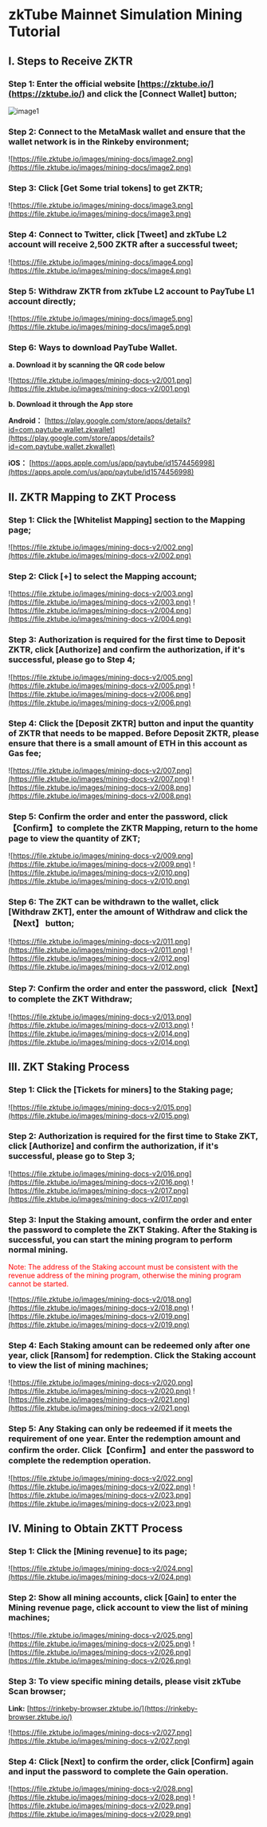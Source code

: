 # zkTube Mainnet Simulation Mining Tutorial 


## I. Steps to Receive ZKTR

### Step 1: Enter the official website [https://zktube.io/](https://zktube.io/) and click the [Connect Wallet] button;

![image1](https://file.zktube.io/images/mining-docs/image1.png)

### Step 2: Connect to the MetaMask wallet and ensure that the wallet network is in the Rinkeby environment;

![https://file.zktube.io/images/mining-docs/image2.png](https://file.zktube.io/images/mining-docs/image2.png)

### Step 3: Click [Get Some trial tokens] to get ZKTR;

![https://file.zktube.io/images/mining-docs/image3.png](https://file.zktube.io/images/mining-docs/image3.png)

### Step 4: Connect to Twitter, click [Tweet] and zkTube L2 account will receive 2,500 ZKTR after a successful tweet;

![https://file.zktube.io/images/mining-docs/image4.png](https://file.zktube.io/images/mining-docs/image4.png)

### Step 5: Withdraw ZKTR from zkTube L2 account to PayTube L1 account directly;

![https://file.zktube.io/images/mining-docs/image5.png](https://file.zktube.io/images/mining-docs/image5.png)

### Step 6: Ways to download PayTube Wallet.

 **a. Download it by scanning the QR code below**
 
![https://file.zktube.io/images/mining-docs-v2/001.png](https://file.zktube.io/images/mining-docs-v2/001.png)

**b. Download it through the App store**

**Android：** [https://play.google.com/store/apps/details?id=com.paytube.wallet.zkwallet](https://play.google.com/store/apps/details?id=com.paytube.wallet.zkwallet)

**iOS：** [https://apps.apple.com/us/app/paytube/id1574456998](https://apps.apple.com/us/app/paytube/id1574456998)





## II. ZKTR Mapping to ZKT Process

### Step 1: Click the [Whitelist Mapping] section to the Mapping page;

![https://file.zktube.io/images/mining-docs-v2/002.png](https://file.zktube.io/images/mining-docs-v2/002.png)

### Step 2: Click [+] to select the Mapping account;

![https://file.zktube.io/images/mining-docs-v2/003.png](https://file.zktube.io/images/mining-docs-v2/003.png) ![https://file.zktube.io/images/mining-docs-v2/004.png](https://file.zktube.io/images/mining-docs-v2/004.png)

### Step 3: Authorization is required for the first time to Deposit ZKTR, click [Authorize] and confirm the authorization, if it's successful, please go to Step 4;

![https://file.zktube.io/images/mining-docs-v2/005.png](https://file.zktube.io/images/mining-docs-v2/005.png) ![https://file.zktube.io/images/mining-docs-v2/006.png](https://file.zktube.io/images/mining-docs-v2/006.png)

### Step 4: Click the [Deposit ZKTR] button and input the quantity of ZKTR that needs to be mapped. Before Deposit ZKTR, please ensure that there is a small amount of ETH in this account as Gas fee;

![https://file.zktube.io/images/mining-docs-v2/007.png](https://file.zktube.io/images/mining-docs-v2/007.png) ![https://file.zktube.io/images/mining-docs-v2/008.png](https://file.zktube.io/images/mining-docs-v2/008.png)
 
### Step 5: Confirm the order and enter the password, click【Confirm】to complete the ZKTR Mapping, return to the home page to view the quantity of ZKT;

![https://file.zktube.io/images/mining-docs-v2/009.png](https://file.zktube.io/images/mining-docs-v2/009.png) ![https://file.zktube.io/images/mining-docs-v2/010.png](https://file.zktube.io/images/mining-docs-v2/010.png)

### Step 6: The ZKT can be withdrawn to the wallet, click [Withdraw ZKT], enter the amount of Withdraw and click the【Next】 button;

![https://file.zktube.io/images/mining-docs-v2/011.png](https://file.zktube.io/images/mining-docs-v2/011.png) ![https://file.zktube.io/images/mining-docs-v2/012.png](https://file.zktube.io/images/mining-docs-v2/012.png)

### Step 7: Confirm the order and enter the password, click【Next】to complete the ZKT Withdraw;

![https://file.zktube.io/images/mining-docs-v2/013.png](https://file.zktube.io/images/mining-docs-v2/013.png) ![https://file.zktube.io/images/mining-docs-v2/014.png](https://file.zktube.io/images/mining-docs-v2/014.png)




## III. ZKT Staking Process

### Step 1: Click the [Tickets for miners] to the Staking page;

![https://file.zktube.io/images/mining-docs-v2/015.png](https://file.zktube.io/images/mining-docs-v2/015.png)

### Step 2: Authorization is required for the first time to Stake ZKT, click [Authorize] and confirm the authorization, if it's successful, please go to Step 3;

![https://file.zktube.io/images/mining-docs-v2/016.png](https://file.zktube.io/images/mining-docs-v2/016.png) ![https://file.zktube.io/images/mining-docs-v2/017.png](https://file.zktube.io/images/mining-docs-v2/017.png)

### Step 3: Input the Staking amount, confirm the order and enter the password to complete the ZKT Staking. After the Staking is successful, you can start the mining program to perform normal mining. 
 
 <font color='red'> Note: The address of the Staking account must be consistent with the revenue address of the mining program, otherwise the mining program cannot be started.</font>

![https://file.zktube.io/images/mining-docs-v2/018.png](https://file.zktube.io/images/mining-docs-v2/018.png) ![https://file.zktube.io/images/mining-docs-v2/019.png](https://file.zktube.io/images/mining-docs-v2/019.png)

### Step 4: Each Staking amount can be redeemed only after one year, click [Ransom] for redemption. Click the Staking account to view the list of mining machines;

![https://file.zktube.io/images/mining-docs-v2/020.png](https://file.zktube.io/images/mining-docs-v2/020.png) ![https://file.zktube.io/images/mining-docs-v2/021.png](https://file.zktube.io/images/mining-docs-v2/021.png)

### Step 5: Any Staking can only be redeemed if it meets the requirement of one year. Enter the redemption amount and confirm the order. Click【Confirm】and enter the password to complete the redemption operation.

![https://file.zktube.io/images/mining-docs-v2/022.png](https://file.zktube.io/images/mining-docs-v2/022.png) ![https://file.zktube.io/images/mining-docs-v2/023.png](https://file.zktube.io/images/mining-docs-v2/023.png)




## IV. Mining to Obtain ZKTT Process 

### Step 1: Click the [Mining revenue] to its page;

![https://file.zktube.io/images/mining-docs-v2/024.png](https://file.zktube.io/images/mining-docs-v2/024.png)

### Step 2: Show all mining accounts, click [Gain] to enter the Mining revenue page, click account to view the list of mining machines;

![https://file.zktube.io/images/mining-docs-v2/025.png](https://file.zktube.io/images/mining-docs-v2/025.png) ![https://file.zktube.io/images/mining-docs-v2/026.png](https://file.zktube.io/images/mining-docs-v2/026.png)

### Step 3: To view specific mining details, please visit zkTube Scan browser;

**Link:** [https://rinkeby-browser.zktube.io/](https://rinkeby-browser.zktube.io/)

![https://file.zktube.io/images/mining-docs-v2/027.png](https://file.zktube.io/images/mining-docs-v2/027.png)

### Step 4: Click [Next] to confirm the order, click [Confirm] again and input the password to complete the Gain operation.

![https://file.zktube.io/images/mining-docs-v2/028.png](https://file.zktube.io/images/mining-docs-v2/028.png) ![https://file.zktube.io/images/mining-docs-v2/029.png](https://file.zktube.io/images/mining-docs-v2/029.png)


